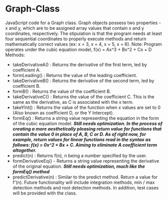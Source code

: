 # Graph-Class
JavaScript code for a Graph class. Graph objects possess two properties - x and y, which are to be assigned array values that contain x and y coordinates, respectively. The stipulation is that the program needs at least four sequential coordinates to properly execute methods and return mathematically correct values (ex: x = 3, x = 4, x = 5, x = 6). 
Note: Program operates under the cubic equation model, f(x) = Ax^3 + Bx^2 + Cx + D
Methods:
- takeDerivativeA() : Returns the derivative of the first term, led by coefficient A.
- formLeading() : Returns the value of the leading coefficient.
- takeDerivativeB() : Returns the derivative of the second term, led by coefficient B. 
- formB() : Returns the value of the coefficient B.
- takeDerivativeC() : Returns the value of the coefficient C. This is the same as the derivative, as C is associated with the x term.
- takeYInt() : Returns the value of the function when x values are set to 0 (Also known as coefficient D, or the Y Intercept).
- formEq() : Returns a string value representing the equation in the form of the cubic equation model. 
  ***Still needs optimization. In the process of creating a more aesthetically pleasing return value for functions that contain the value 0 in place of A, B, C or D. As of right now, for example, return values for linear functions read in the syntax as follows: f(x) = 0x^2 + Bx + C. Aiming to eliminate A coefficient term altogether.***
- predict(n) : Returns f(n), n being a number specified by the user.
- formDerivativeEq() - Returns a string value representing the derivative of the original equation.
  ***Still needs optimization, much like the formEq() method***
- predictDerivative(n) : Similar to the predict method. Return a value for f'(n).
Future functionality will include integration methods, min / max detection methods and root detection methods. In addition, test cases will be provided with the class. 
